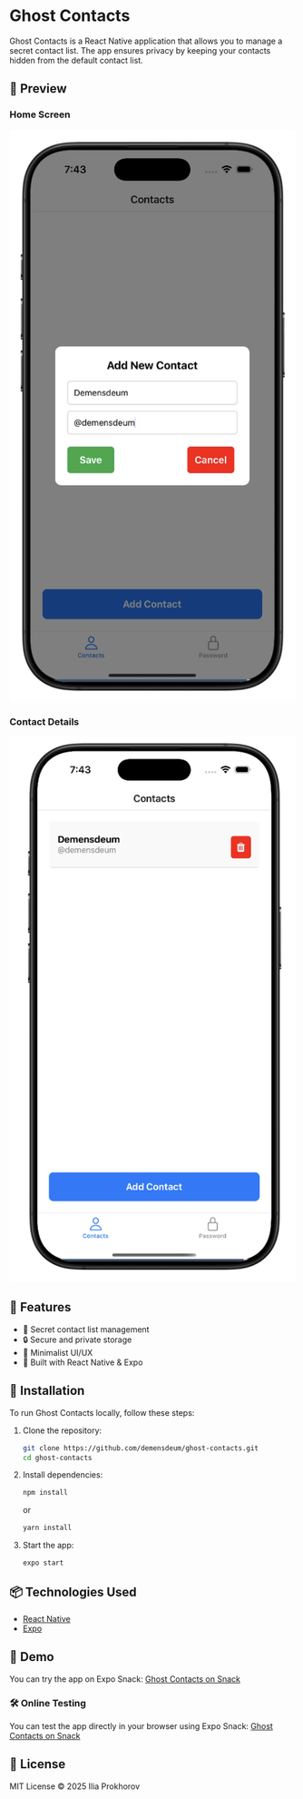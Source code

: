 # Ghost Contacts

Ghost Contacts is a React Native application that allows you to manage a secret contact list. The app ensures privacy by keeping your contacts hidden from the default contact list.

## 📱 Preview

### Home Screen
![Add new contact](screenshots/1.png)

### Contact Details
![Contacts List](screenshots/2.png)

## 🚀 Features

- 📂 Secret contact list management
- 🔒 Secure and private storage
- 🌙 Minimalist UI/UX
- 🔧 Built with React Native & Expo

## 🔧 Installation

To run Ghost Contacts locally, follow these steps:

1. Clone the repository:
   ```sh
   git clone https://github.com/demensdeum/ghost-contacts.git
   cd ghost-contacts
   ```

2. Install dependencies:
   ```sh
   npm install
   ```
   or
   ```sh
   yarn install
   ```

3. Start the app:
   ```sh
   expo start
   ```

## 📦 Technologies Used

- [React Native](https://reactnative.dev/)
- [Expo](https://expo.dev/)

## 🔗 Demo

You can try the app on Expo Snack:
[Ghost Contacts on Snack](https://snack.expo.dev/@demensdeum/ghost-contacts)

### 🛠 Online Testing

You can test the app directly in your browser using Expo Snack:
[Ghost Contacts on Snack](https://snack.expo.dev/@demensdeum/ghost-contacts)

## 📜 License

MIT License © 2025 Ilia Prokhorov
